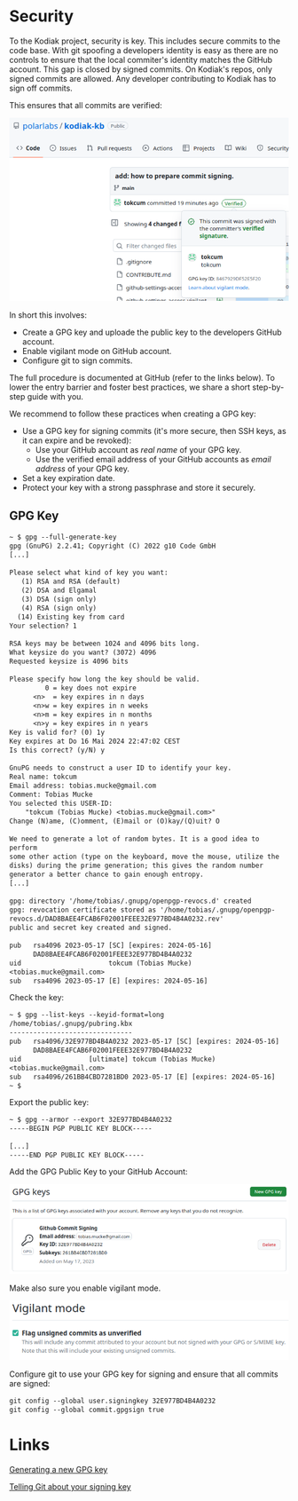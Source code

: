# Security

To the Kodiak project, security is key. This includes secure commits to the code base. With git spoofing a developers identity is easy as there are no controls 
to ensure that the local commiter's identity matches the GitHub account. This gap is closed by signed commits. On Kodiak's repos, only signed commits are 
allowed. Any developer contributing to Kodiak has to sign off commits.

This ensures that all commits are verified:

![Screenshot of a verified commit](github-commit-verified.png?raw=true)

In short this involves:

* Create a GPG key and uploade the public key to the developers GitHub account.
* Enable vigilant mode on GitHub account.
* Configure git to sign commits.

The full procedure is documented at GitHub (refer to the links below). To lower the entry barrier and foster best practices, we share a short
step-by-step guide with you.

We recommend to follow these practices when creating a GPG key:

* Use a GPG key for signing commits (it's more secure, then SSH keys, as it can expire and be revoked):
  * Use your GitHub account as *real name* of your GPG key.
  * Use the verified email address of your GitHub accounts as *email address* of your GPG key.
* Set a key expiration date. 
* Protect your key with a strong passphrase and store it securely.


## GPG Key

```
~ $ gpg --full-generate-key
gpg (GnuPG) 2.2.41; Copyright (C) 2022 g10 Code GmbH
[...]

Please select what kind of key you want:
   (1) RSA and RSA (default)
   (2) DSA and Elgamal
   (3) DSA (sign only)
   (4) RSA (sign only)
  (14) Existing key from card
Your selection? 1

RSA keys may be between 1024 and 4096 bits long.
What keysize do you want? (3072) 4096
Requested keysize is 4096 bits

Please specify how long the key should be valid.
         0 = key does not expire
      <n>  = key expires in n days
      <n>w = key expires in n weeks
      <n>m = key expires in n months
      <n>y = key expires in n years
Key is valid for? (0) 1y
Key expires at Do 16 Mai 2024 22:47:02 CEST
Is this correct? (y/N) y

GnuPG needs to construct a user ID to identify your key.
Real name: tokcum
Email address: tobias.mucke@gmail.com
Comment: Tobias Mucke
You selected this USER-ID:
    "tokcum (Tobias Mucke) <tobias.mucke@gmail.com>"
Change (N)ame, (C)omment, (E)mail or (O)kay/(Q)uit? O

We need to generate a lot of random bytes. It is a good idea to perform
some other action (type on the keyboard, move the mouse, utilize the
disks) during the prime generation; this gives the random number
generator a better chance to gain enough entropy.
[...]

gpg: directory '/home/tobias/.gnupg/openpgp-revocs.d' created
gpg: revocation certificate stored as '/home/tobias/.gnupg/openpgp-revocs.d/DAD8BAEE4FCAB6F02001FEEE32E977BD4B4A0232.rev'
public and secret key created and signed.

pub   rsa4096 2023-05-17 [SC] [expires: 2024-05-16]
      DAD8BAEE4FCAB6F02001FEEE32E977BD4B4A0232
uid                      tokcum (Tobias Mucke) <tobias.mucke@gmail.com>
sub   rsa4096 2023-05-17 [E] [expires: 2024-05-16]
```

Check the key:

```
~ $ gpg --list-keys --keyid-format=long
/home/tobias/.gnupg/pubring.kbx
-------------------------------
pub   rsa4096/32E977BD4B4A0232 2023-05-17 [SC] [expires: 2024-05-16]
      DAD8BAEE4FCAB6F02001FEEE32E977BD4B4A0232
uid                 [ultimate] tokcum (Tobias Mucke) <tobias.mucke@gmail.com>
sub   rsa4096/261BB4CBD7281BD0 2023-05-17 [E] [expires: 2024-05-16]
~ $
```

Export the public key:

```
~ $ gpg --armor --export 32E977BD4B4A0232
-----BEGIN PGP PUBLIC KEY BLOCK-----

[...]
-----END PGP PUBLIC KEY BLOCK-----
```

Add the GPG Public Key to your GitHub Account:

![Screenshot of Github account settings (GPG Keys)](github-settings-access-gpg-keys.png?raw=true)

Make also sure you enable vigilant mode.

![Screenshot of Github account settings (Vigilant mode)](github-settings-access-vigilant-mode.png?raw=true)

Configure git to use your GPG key for signing and ensure that all commits are signed:

```
git config --global user.signingkey 32E977BD4B4A0232
git config --global commit.gpgsign true
```

# Links 

[Generating a new GPG key](https://docs.github.com/en/authentication/managing-commit-signature-verification/generating-a-new-gpg-key)

[Telling Git about your signing key](https://docs.github.com/en/authentication/managing-commit-signature-verification/telling-git-about-your-signing-key)
